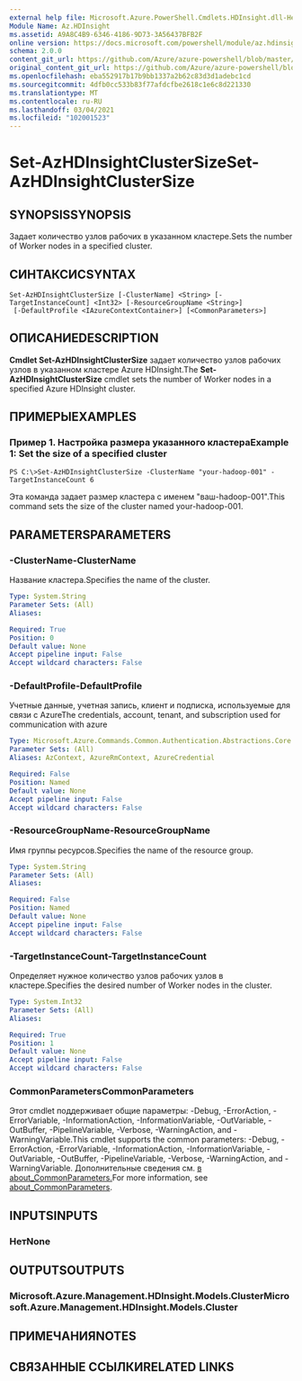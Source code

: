 ```yaml
---
external help file: Microsoft.Azure.PowerShell.Cmdlets.HDInsight.dll-Help.xml
Module Name: Az.HDInsight
ms.assetid: A9A8C4B9-6346-4186-9D73-3A56437BFB2F
online version: https://docs.microsoft.com/powershell/module/az.hdinsight/set-azhdinsightclustersize
schema: 2.0.0
content_git_url: https://github.com/Azure/azure-powershell/blob/master/src/HDInsight/HDInsight/help/Set-AzHDInsightClusterSize.md
original_content_git_url: https://github.com/Azure/azure-powershell/blob/master/src/HDInsight/HDInsight/help/Set-AzHDInsightClusterSize.md
ms.openlocfilehash: eba552917b17b9bb1337a2b62c83d3d1adebc1cd
ms.sourcegitcommit: 4dfb0cc533b83f77afdcfbe2618c1e6c8d221330
ms.translationtype: MT
ms.contentlocale: ru-RU
ms.lasthandoff: 03/04/2021
ms.locfileid: "102001523"
---
```

# <span data-ttu-id="42ba7-101">Set-AzHDInsightClusterSize</span><span class="sxs-lookup"><span data-stu-id="42ba7-101">Set-AzHDInsightClusterSize</span></span>

## <span data-ttu-id="42ba7-102">SYNOPSIS</span><span class="sxs-lookup"><span data-stu-id="42ba7-102">SYNOPSIS</span></span>
<span data-ttu-id="42ba7-103">Задает количество узлов рабочих в указанном кластере.</span><span class="sxs-lookup"><span data-stu-id="42ba7-103">Sets the number of Worker nodes in a specified cluster.</span></span>

## <span data-ttu-id="42ba7-104">СИНТАКСИС</span><span class="sxs-lookup"><span data-stu-id="42ba7-104">SYNTAX</span></span>

```
Set-AzHDInsightClusterSize [-ClusterName] <String> [-TargetInstanceCount] <Int32> [-ResourceGroupName <String>]
 [-DefaultProfile <IAzureContextContainer>] [<CommonParameters>]
```

## <span data-ttu-id="42ba7-105">ОПИСАНИЕ</span><span class="sxs-lookup"><span data-stu-id="42ba7-105">DESCRIPTION</span></span>
<span data-ttu-id="42ba7-106">**Cmdlet Set-AzHDInsightClusterSize** задает количество узлов рабочих узлов в указанном кластере Azure HDInsight.</span><span class="sxs-lookup"><span data-stu-id="42ba7-106">The **Set-AzHDInsightClusterSize** cmdlet sets the number of Worker nodes in a specified Azure HDInsight cluster.</span></span>

## <span data-ttu-id="42ba7-107">ПРИМЕРЫ</span><span class="sxs-lookup"><span data-stu-id="42ba7-107">EXAMPLES</span></span>

### <span data-ttu-id="42ba7-108">Пример 1. Настройка размера указанного кластера</span><span class="sxs-lookup"><span data-stu-id="42ba7-108">Example 1: Set the size of a specified cluster</span></span>
```
PS C:\>Set-AzHDInsightClusterSize -ClusterName "your-hadoop-001" -TargetInstanceCount 6
```

<span data-ttu-id="42ba7-109">Эта команда задает размер кластера с именем "ваш-hadoop-001".</span><span class="sxs-lookup"><span data-stu-id="42ba7-109">This command sets the size of the cluster named your-hadoop-001.</span></span>

## <span data-ttu-id="42ba7-110">PARAMETERS</span><span class="sxs-lookup"><span data-stu-id="42ba7-110">PARAMETERS</span></span>

### <span data-ttu-id="42ba7-111">-ClusterName</span><span class="sxs-lookup"><span data-stu-id="42ba7-111">-ClusterName</span></span>
<span data-ttu-id="42ba7-112">Название кластера.</span><span class="sxs-lookup"><span data-stu-id="42ba7-112">Specifies the name of the cluster.</span></span>

```yaml
Type: System.String
Parameter Sets: (All)
Aliases:

Required: True
Position: 0
Default value: None
Accept pipeline input: False
Accept wildcard characters: False
```

### <span data-ttu-id="42ba7-113">-DefaultProfile</span><span class="sxs-lookup"><span data-stu-id="42ba7-113">-DefaultProfile</span></span>
<span data-ttu-id="42ba7-114">Учетные данные, учетная запись, клиент и подписка, используемые для связи с Azure</span><span class="sxs-lookup"><span data-stu-id="42ba7-114">The credentials, account, tenant, and subscription used for communication with azure</span></span>

```yaml
Type: Microsoft.Azure.Commands.Common.Authentication.Abstractions.Core.IAzureContextContainer
Parameter Sets: (All)
Aliases: AzContext, AzureRmContext, AzureCredential

Required: False
Position: Named
Default value: None
Accept pipeline input: False
Accept wildcard characters: False
```

### <span data-ttu-id="42ba7-115">-ResourceGroupName</span><span class="sxs-lookup"><span data-stu-id="42ba7-115">-ResourceGroupName</span></span>
<span data-ttu-id="42ba7-116">Имя группы ресурсов.</span><span class="sxs-lookup"><span data-stu-id="42ba7-116">Specifies the name of the resource group.</span></span>

```yaml
Type: System.String
Parameter Sets: (All)
Aliases:

Required: False
Position: Named
Default value: None
Accept pipeline input: False
Accept wildcard characters: False
```

### <span data-ttu-id="42ba7-117">-TargetInstanceCount</span><span class="sxs-lookup"><span data-stu-id="42ba7-117">-TargetInstanceCount</span></span>
<span data-ttu-id="42ba7-118">Определяет нужное количество узлов рабочих узлов в кластере.</span><span class="sxs-lookup"><span data-stu-id="42ba7-118">Specifies the desired number of Worker nodes in the cluster.</span></span>

```yaml
Type: System.Int32
Parameter Sets: (All)
Aliases:

Required: True
Position: 1
Default value: None
Accept pipeline input: False
Accept wildcard characters: False
```

### <span data-ttu-id="42ba7-119">CommonParameters</span><span class="sxs-lookup"><span data-stu-id="42ba7-119">CommonParameters</span></span>
<span data-ttu-id="42ba7-120">Этот cmdlet поддерживает общие параметры: -Debug, -ErrorAction, -ErrorVariable, -InformationAction, -InformationVariable, -OutVariable, -OutBuffer, -PipelineVariable, -Verbose, -WarningAction, and -WarningVariable.</span><span class="sxs-lookup"><span data-stu-id="42ba7-120">This cmdlet supports the common parameters: -Debug, -ErrorAction, -ErrorVariable, -InformationAction, -InformationVariable, -OutVariable, -OutBuffer, -PipelineVariable, -Verbose, -WarningAction, and -WarningVariable.</span></span> <span data-ttu-id="42ba7-121">Дополнительные сведения см. [в about_CommonParameters.](http://go.microsoft.com/fwlink/?LinkID=113216)</span><span class="sxs-lookup"><span data-stu-id="42ba7-121">For more information, see [about_CommonParameters](http://go.microsoft.com/fwlink/?LinkID=113216).</span></span>

## <span data-ttu-id="42ba7-122">INPUTS</span><span class="sxs-lookup"><span data-stu-id="42ba7-122">INPUTS</span></span>

### <span data-ttu-id="42ba7-123">Нет</span><span class="sxs-lookup"><span data-stu-id="42ba7-123">None</span></span>

## <span data-ttu-id="42ba7-124">OUTPUTS</span><span class="sxs-lookup"><span data-stu-id="42ba7-124">OUTPUTS</span></span>

### <span data-ttu-id="42ba7-125">Microsoft.Azure.Management.HDInsight.Models.Cluster</span><span class="sxs-lookup"><span data-stu-id="42ba7-125">Microsoft.Azure.Management.HDInsight.Models.Cluster</span></span>

## <span data-ttu-id="42ba7-126">ПРИМЕЧАНИЯ</span><span class="sxs-lookup"><span data-stu-id="42ba7-126">NOTES</span></span>

## <span data-ttu-id="42ba7-127">СВЯЗАННЫЕ ССЫЛКИ</span><span class="sxs-lookup"><span data-stu-id="42ba7-127">RELATED LINKS</span></span>
